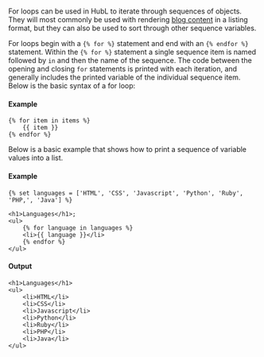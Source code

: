 # 
For loops can be used in HubL to iterate through sequences of objects. They will most commonly be used with rendering [blog content](/docs/building-blocks/templates/blog-template-markup) in a listing format, but they can also be used to sort through other sequence variables.

For loops begin with a `{% for %}` statement and end with an ` {% endfor %} ` statement. Within the `{% for %}` statement a single sequence item is named followed by `in` and then the name of the sequence. The code between the opening and closing `for` statements is printed with each iteration, and generally includes the printed variable of the individual sequence item. Below is the basic syntax of a for loop:

#### Example
```jinja2
{% for item in items %}
	{{ item }}
{% endfor %}
```

Below is a basic example that shows how to print a sequence of variable values into a list.

#### Example
```jinja2
{% set languages = ['HTML', 'CSS', 'Javascript', 'Python', 'Ruby', 'PHP,', 'Java'] %}

<h1>Languages</h1>;
<ul>
    {% for language in languages %}
    <li>{{ language }}</li>
    {% endfor %}
</ul>
```

#### Output
```jinja2
<h1>Languages</h1>
<ul>
    <li>HTML</li>
    <li>CSS</li>
    <li>Javascript</li>
    <li>Python</li>
    <li>Ruby</li>
    <li>PHP</li>
    <li>Java</li>
</ul>
```


